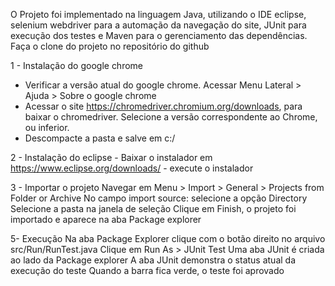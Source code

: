 O Projeto foi implementado na linguagem Java, utilizando o IDE eclipse, selenium webdriver para a automação da navegação do site, JUnit para execução dos testes e Maven para o gerenciamento das dependências. Faça o clone do projeto no repositório do github

1 - Instalação do google chrome
- Verificar a versão atual do google chrome. Acessar  Menu Lateral > Ajuda > Sobre o google chrome
- Acessar o site https://chromedriver.chromium.org/downloads, para baixar o chromedriver. Selecione a versão correspondente ao Chrome, ou inferior. 
- Descompacte a pasta e salve em c:/

2 - Instalação do eclipse
	- Baixar o instalador em https://www.eclipse.org/downloads/
	- execute o instalador

3 - Importar o projeto 
Navegar em Menu > Import > General > Projects from Folder or Archive
No campo import source: selecione a opção Directory
Selecione a pasta na janela de seleção 
Clique em Finish, o projeto foi importado e aparece na aba Package explorer


5- Execução
Na aba Package Explorer clique com o botão direito no arquivo src/Run/RunTest.java
Clique em Run As > JUnit Test
Uma aba JUnit é criada ao lado da Package explorer
A aba JUnit demonstra o status atual da execução do teste
Quando a barra fica verde, o teste foi aprovado
